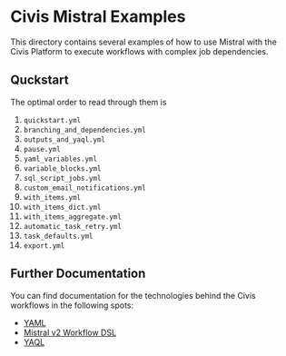 # Civis Mistral Examples

This directory contains several examples of how to use Mistral with the
Civis Platform to execute workflows with complex job dependencies.

## Quckstart

The optimal order to read through them is

1. `quickstart.yml`
2. `branching_and_dependencies.yml`
3. `outputs_and_yaql.yml`
4. `pause.yml`
5. `yaml_variables.yml`
6. `variable_blocks.yml`
5. `sql_script_jobs.yml`
6. `custom_email_notifications.yml`
7. `with_items.yml`
8. `with_items_dict.yml`
9. `with_items_aggregate.yml`
10. `automatic_task_retry.yml`
11. `task_defaults.yml`
12. `export.yml` 

## Further Documentation

You can find documentation for the technologies behind the Civis workflows in
the following spots:

- [YAML](https://docs.ansible.com/ansible/latest/reference_appendices/YAMLSyntax.html)
- [Mistral v2 Workflow DSL](https://docs.openstack.org/mistral/pike/user/dsl_v2.html)
- [YAQL](https://yaql.readthedocs.io/en/latest/)
